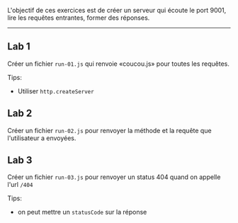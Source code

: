 L'objectif de ces exercices est de créer un serveur qui écoute le port 9001, lire les requêtes entrantes, former des réponses.

---

## Lab 1

Créer un fichier `run-01.js` qui renvoie «coucou.js» pour toutes les requêtes.

Tips:

- Utiliser `http.createServer`

## Lab 2

Créer un fichier `run-02.js` pour renvoyer la méthode et la requête que l'utilisateur a envoyées.

## Lab 3

Créer un fichier `run-03.js` pour renvoyer un status 404 quand on appelle l'url `/404`

Tips:

- on peut mettre un `statusCode` sur la réponse
